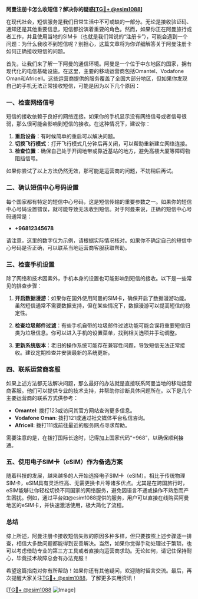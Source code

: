 **阿曼注册卡怎么收短信？解决你的疑惑[[TG💪+ @esim1088](https://t.me/s/esim1088)]**

在现代社会，短信服务是我们日常生活中不可或缺的一部分。无论是接收验证码、通知还是其他重要信息，短信都扮演着重要的角色。然而，如果你正在阿曼旅行或者工作，并且使用当地的SIM卡（也就是我们常说的“注册卡”），可能会遇到一个问题：为什么我收不到短信呢？别担心，这篇文章将为你详细解答关于阿曼注册卡如何正确接收短信的问题。

首先，让我们来了解一下阿曼的通信环境。阿曼是一个位于中东地区的国家，拥有现代化的电信基础设施。在这里，主要的移动运营商包括Omantel、Vodafone Oman和Africell。这些运营商提供的服务覆盖了全国大部分地区，但如果你发现自己的手机无法正常接收短信，可能是因为以下几个原因：

### **一、检查网络信号**

短信的接收依赖于良好的网络连接。如果你的手机显示没有网络信号或者信号很弱，那么很可能会影响到短信的接收。在这种情况下，建议你：

1. **重启设备**：有时候简单的重启可以解决问题。
2. **切换飞行模式**：打开飞行模式几分钟后再关闭，可以帮助重新建立网络连接。
3. **检查位置**：确保自己处于开阔地带或靠近基站的地方，避免高楼大厦等障碍物阻挡信号。

如果你尝试了以上方法仍然无效，那可能是运营商的问题，不妨稍后再试。

### **二、确认短信中心号码设置**

每个国家都有特定的短信中心号码，这是短信传输的重要参数之一。如果你的短信中心号码设置错误，就可能导致无法收到短信。对于阿曼来说，正确的短信中心号码通常是：

- **+96812345678**

请注意，这里的数字仅为示例，请根据实际情况核对。如果你不确定自己的短信中心号码是否正确，可以联系当地运营商客服获取帮助。

### **三、检查手机设置**

除了网络和技术因素外，手机本身的设置也可能影响到短信的接收。以下是一些常见的排查步骤：

1. **开启数据漫游**：如果你在国外使用阿曼的SIM卡，确保开启了数据漫游功能。虽然短信通常不需要数据支持，但在某些情况下，数据漫游可以提高短信的稳定性。
   
2. **检查垃圾邮件过滤**：有些手机自带的垃圾邮件过滤功能可能会误将重要短信归类为垃圾信息。你可以进入手机的设置菜单，找到相关选项并手动调整。

3. **更新系统版本**：老旧的操作系统可能存在兼容性问题，导致短信无法正常接收。建议定期检查并安装最新的系统更新。

### **四、联系运营商客服**

如果上述方法都无法解决问题，那么最好的办法就是直接联系阿曼当地的移动运营商客服。他们可以提供专业的技术支持，并帮助你诊断具体问题所在。以下是几个主要运营商的联系方式供参考：

- **Omantel**: 拨打123或访问其官方网站查询更多信息。
- **Vodafone Oman**: 拨打121或通过社交媒体平台私信咨询。
- **Africell**: 拨打111或前往最近的服务网点寻求帮助。

需要注意的是，在拨打国际长途时，记得加上国家代码“+968”，以确保顺利接通。

### **五、使用电子SIM卡（eSIM）作为备选方案**

随着科技的发展，越来越多的人开始选择电子SIM卡（eSIM）。相比于传统物理SIM卡，eSIM具有灵活性高、无需更换卡片等诸多优点。尤其是在跨国旅行时，eSIM能够让你轻松切换不同国家的网络服务，避免因语言不通或操作不熟悉而产生困扰。例如，通过平台如@esim1088提供的服务，用户可以直接在线购买阿曼地区的eSIM卡，并快速激活使用，极大简化了流程。

### **总结**

综上所述，阿曼注册卡接收短信失败的原因多种多样，但只要按照上述步骤逐一排查，相信大多数问题都能得到妥善解决。当然，如果你觉得手动处理过于繁琐，也可以考虑借助专业的第三方工具或者直接向运营商求助。无论如何，请记住保持耐心，毕竟技术故障总会有办法克服！

希望这篇指南对你有所帮助！如果你还有其他疑问，欢迎随时留言交流。最后，再次提醒大家关注[TG💪+ @esim1088](https://t.me/s/esim1088)，了解更多实用资讯！

[[TG💪+ @esim1088](https://t.me/s/esim1088) ![Image](https://i.postimg.cc/4NQfJmqS/Snipaste-2025-05-13-00-14-12.png)]